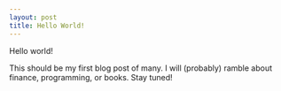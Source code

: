 ```yaml
---
layout: post
title: Hello World!
---
```


Hello world!

This should be my first blog post of many. I will (probably) ramble about finance, programming, or books. Stay tuned!
